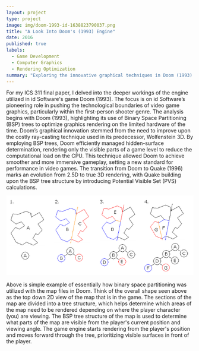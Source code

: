 ```yaml
---
layout: project
type: project
image: img/doom-1993-id-1638823790037.png
title: "A Look Into Doom's (1993) Engine"
date: 2016
published: true
labels:
  - Game Development
  - Computer Graphics
  - Rendering Optimization
summary: "Exploring the innovative graphical techniques in Doom (1993) and Quake (1996) that revolutionized real-time rendering and set new standards in video game development."
---
```


For my ICS 311 final paper, I delved into the deeper workings of the engine utilized in id Software's game Doom (1993). The focus is on id Software’s pioneering role in pushing the technological boundaries of video game graphics, particularly within the first-person shooter genre. The analysis begins with Doom (1993), highlighting its use of Binary Space Partitioning (BSP) trees to optimize graphics rendering on the limited hardware of the time. Doom’s graphical innovation stemmed from the need to improve upon the costly ray-casting technique used in its predecessor, Wolfenstein 3D. By employing BSP trees, Doom efficiently managed hidden-surface determination, rendering only the visible parts of a game level to reduce the computational load on the CPU. This technique allowed Doom to achieve smoother and more immersive gameplay, setting a new standard for performance in video games. The transition from Doom to Quake (1996) marks an evolution from 2.5D to true 3D rendering, with Quake building upon the BSP tree structure by introducing Potential Visible Set (PVS) calculations.

<img class="img-fluid" src="../img/Binary_space_partition.png">

Above is simple example of essentially how binary space partitioning was utilized with the map files in Doom. Think of the overall shape seen above as the top down 2D view of the map that is in the game. The sections of the map are divided into a tree structure, which helps determine which areas of the map need to be rendered depending on where the player character (you) are viewing. The BSP tree structure of the map is used to determine what parts of the map are visible from the player's current position and viewing angle. The game engine starts rendering from the player's position and moves forward through the tree, prioritizing visible surfaces in front of the player.
